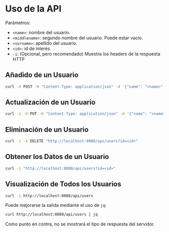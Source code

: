 # Uso de la API

Parámetros:

- `<name>`: nombre del usuario.
- `<middlename>`: segundo nombre del usuario. Puede estar vacío.
- `<surname>`: apellido del usuario.
- `<id>`: id de interés.
- `-i`: (Opcional, pero recomendado) Muestra los headers de la respuesta HTTP

## Añadido de un Usuario

```sh
curl -X POST -H "Content-Type: application/json" -d '{"name": "<name>", "middlename": "<middlename>", "surname": "<surname>"}' http://localhost:8080/api/users
```

## Actualización de un Usuario

```sh
curl -i -X PUT -H "Content-Type: application/json" -d '{"name": "<name>", "middlename": "<middlename>", "surname": "<surnam>"}' "http://localhost:8080/api/users?id=<id>"
```

## Eliminación de un Usuario

```sh
curl -i -X DELETE "http://localhost:8080/api/users?id=<id>"
```

## Obtener los Datos de un Usuario

```sh
curl -i "http://localhost:8080/api/users?id=<id>"
```

## Visualización de Todos los Usuarios

```sh
curl -i http://localhost:8080/api/users
```

Puede mejorarse la salida mediante el uso de `jq`:

```sh
curl http://localhost:8080/api/users | jq
```

Como punto en contra, no se mostrará el tipo de respuesta del servidor.
